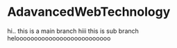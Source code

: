 # AdavancedWebTechnology
hi.. this is a main branch
hiii this is sub branch
heloooooooooooooooooooooooooo
